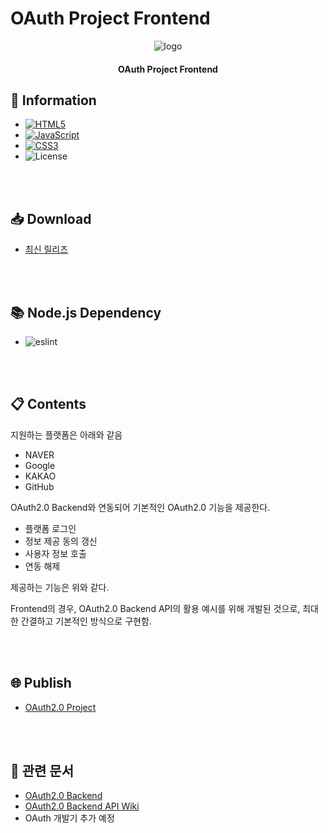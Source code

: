 # OAuth Project Frontend

<p align="center"><img src="https://project.itcode.dev/oauth2/assets/images/logo.png" alt="logo" /></p>

<h4 align="center">OAuth Project Frontend</h4>

## 📙 Information

* [![HTML5](http://img.shields.io/badge/HTML5-E34F26?style=flat-square&logo=html5&logoWidth=25&logoColor=FFF)](https://developer.mozilla.org/ko/docs/Web/HTML)
* [![JavaScript](http://img.shields.io/badge/JavaScript-F7DF1E?style=flat-square&logo=javascript&logoWidth=25&logoColor=000)](https://developer.mozilla.org/ko/docs/Web/JavaScript)
* [![CSS3](http://img.shields.io/badge/CSS3-1572B6?style=flat-square&logo=css3&logoWidth=25)](https://developer.mozilla.org/ko/docs/Web/CSS)
* ![License](https://img.shields.io/github/license/RWB0104/oauth2)

<br />
<br />

## 📥 Download

* [최신 릴리즈](https://github.com/RWB0104/oauth2/tags)

<br />
<br />

## 📚 Node.js Dependency

* ![eslint](https://img.shields.io/badge/eslint-^7.32.0-blue)

<br />
<br />

## 📋 Contents

지원하는 플랫폼은 아래와 같음

* NAVER
* Google
* KAKAO
* GitHub

OAuth2.0 Backend와 연동되어 기본적인 OAuth2.0 기능을 제공한다.

* 플랫폼 로그인
* 정보 제공 동의 갱신
* 사용자 정보 호출
* 연동 해제

제공하는 기능은 위와 같다.

Frontend의 경우, OAuth2.0 Backend API의 활용 예시를 위해 개발된 것으로, 최대한 간결하고 기본적인 방식으로 구현함.

<br />
<br />

## 🌐 Publish

* [OAuth2.0 Project](https://project.itcode.dev/oauth2)

<br />
<br />

## 📄 관련 문서

* [OAuth2.0 Backend](https://github.com/RWB0104/api.itcode.dev-oauth2)
* [OAuth2.0 Backend API Wiki](https://github.com/RWB0104/api.itcode.dev-oauth2/wiki/OAuth2.0-Backend)
* OAuth 개발기 추가 예정